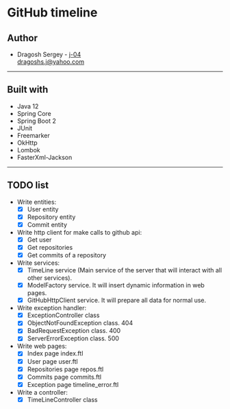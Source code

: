 # GitHub timeline

## Author
- Dragosh Sergey - [j-04](https://github.com/j-04)  
dragoshs.j@yahoo.com


---
## Built with
* Java 12
* Spring Core
* Spring Boot 2
* JUnit
* Freemarker
* OkHttp
* Lombok
* FasterXml-Jackson

---
## TODO list

* Write entities:
    * [x] User entity
    * [x] Repository entity
    * [x] Commit entity

* Write http client for make calls to github api:
    * [x] Get user
    * [x] Get repositories
    * [x] Get commits of a repository
    
* Write services:
    * [x] TimeLine service (Main service of the server that will interact with all other services).
    * [x] ModelFactory service. It will insert dynamic information in web pages.
    * [x] GitHubHttpClient service. It will prepare all data for normal use.

* Write exception handler:
    * [x] ExceptionController class
    * [x] ObjectNotFoundException class. 404
    * [x] BadRequestException class. 400
    * [x] ServerErrorException class. 500
    
* Write web pages:
    * [x] Index page index.ftl
    * [x] User page user.ftl
    * [x] Repositories page repos.ftl
    * [x] Commits page commits.ftl
    * [x] Exception page timeline_error.ftl
    
* Write a controller:
    * [x] TimeLineController class